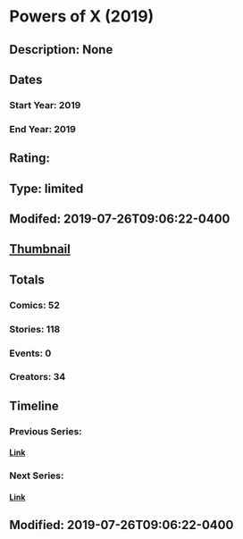 # Powers of X (2019)
## Description: None
## Dates
### Start Year: 2019
### End Year: 2019
## Rating: 
## Type: limited
## Modifed: 2019-07-26T09:06:22-0400
## [Thumbnail](http://i.annihil.us/u/prod/marvel/i/mg/8/e0/5d3a176bb8d11.jpg)
## Totals
### Comics: 52
### Stories: 118
### Events: 0
### Creators: 34
## Timeline
### Previous Series: 
#### [Link]()
### Next Series: 
#### [Link]()
## Modified: 2019-07-26T09:06:22-0400